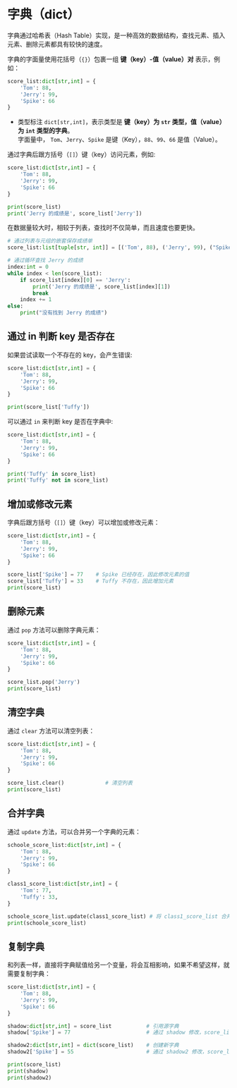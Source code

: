# 字典（dict）

字典通过哈希表（Hash Table）实现，是一种高效的数据结构，查找元素、插入元素、删除元素都具有较快的速度。

字典的字面量使用花括号（`{}`）包裹一组 **键（key）-值（value）对** 表示，例如：

```python
score_list:dict[str,int] = {
    'Tom': 88,
    'Jerry': 99,
    'Spike': 66
}
```

* 类型标注 `dict[str,int]`，表示类型是 **键（key）为 `str` 类型，值（value）为 `int` 类型的字典**。  
  字面量中， `Tom`、`Jerry`、`Spike` 是键（Key），`88`、`99`、`66` 是值（Value）。

通过字典后跟方括号（`[]`）键（key）访问元素，例如:  

```python shift
score_list:dict[str,int] = {
    'Tom': 88,
    'Jerry': 99,
    'Spike': 66
}

print(score_list)
print('Jerry 的成绩是', score_list['Jerry'])
```

在数据量较大时，相较于列表，查找时不仅简单，而且速度也要更快。

```python shift
# 通过列表与元组的嵌套保存成绩单
score_list:list[tuple[str, int]] = [('Tom', 88), ('Jerry', 99), ("Spike", 66)]

# 通过循环查找 Jerry 的成绩
index:int = 0
while index < len(score_list):
    if score_list[index][0] == 'Jerry':
        print('Jerry 的成绩是', score_list[index][1])
        break
    index += 1
else:
    print("没有找到 Jerry 的成绩")
```

## 通过 in 判断 key 是否存在

如果尝试读取一个不存在的 key，会产生错误:  

```python shift
score_list:dict[str,int] = {
    'Tom': 88,
    'Jerry': 99,
    'Spike': 66
}

print(score_list['Tuffy'])
```

可以通过 `in` 来判断 key 是否在字典中:  

```python shift
score_list:dict[str,int] = {
    'Tom': 88,
    'Jerry': 99,
    'Spike': 66
}

print('Tuffy' in score_list)
print('Tuffy' not in score_list)
```

## 增加或修改元素

字典后跟方括号（`[]`）键（key）可以增加或修改元素：  

```python shift
score_list:dict[str,int] = {
    'Tom': 88,
    'Jerry': 99,
    'Spike': 66
}

score_list['Spike'] = 77    # Spike 已经存在，因此修改元素的值
score_list['Tuffy'] = 33    # Tuffy 不存在，因此增加元素
print(score_list)
```

## 删除元素

通过 `pop` 方法可以删除字典元素：  

```python shift
score_list:dict[str,int] = {
    'Tom': 88,
    'Jerry': 99,
    'Spike': 66
}

score_list.pop('Jerry')
print(score_list)
```

## 清空字典

通过 `clear` 方法可以清空列表：

```python shift
score_list:dict[str,int] = {
    'Tom': 88,
    'Jerry': 99,
    'Spike': 66
}

score_list.clear()             # 清空列表
print(score_list)
```

## 合并字典

通过 `update` 方法，可以合并另一个字典的元素：  

```python shift
schoole_score_list:dict[str,int] = {
    'Tom': 88,
    'Jerry': 99,
    'Spike': 66
}

class1_score_list:dict[str,int] = {
    'Tom': 77,
    'Tuffy': 33,
}

schoole_score_list.update(class1_score_list) # 将 class1_score_list 合并入 schoole_score_list，class1_score_list 同名键的值将覆盖 schoole_score_list
print(schoole_score_list)
```

## 复制字典

和列表一样，直接将字典赋值给另一个变量，将会互相影响，如果不希望这样，就需要复制字典：  

```python shift
score_list:dict[str,int] = {
    'Tom': 88,
    'Jerry': 99,
    'Spike': 66
}

shadow:dict[str,int] = score_list           # 引用源字典
shadow['Spike'] = 77                        # 通过 shadow 修改，score_list 也受到影响

shadow2:dict[str,int] = dict(score_list)    # 创建新字典
shadow2['Spike'] = 55                       # 通过 shadow2 修改，score_list 不受到影响

print(score_list)
print(shadow)
print(shadow2)
```